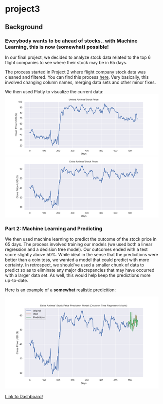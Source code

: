 # project3

## Background
<h3> Everybody wants to be ahead of stocks.. with Machine Learning, this is now (somewhat) possible! </h3>
  
  In our final project, we decided to analyze stock data related to the top 6 flight companies to see where their stock may be in 65 days. 
  
  The process started in Project 2 where flight company stock data was cleaned and filtered. You can find this process [here](https://github.com/pmhu4242/Project_2/tree/main/Stock%20Market%20vs%20Covid). Very basically, this involved changing column names, merging data sets and other minor fixes.
  
  We then used Plotly to visualize the current data:
![UAL_close _price](AirlineStockAnalysis/images/originalcloseUAL.png)
![DAL _price](AirlineStockAnalysis/images/originalcloseDAL.png)
  
  <h3> Part 2: Machine Learning and Predicting </h3>
  
  We then used machine learning to predict the outcome of the stock price in 65 days. The process involved training our models (we used both a linear regression and a decision tree model). Our outcomes ended with a test score slightly above 50%. While ideal in the sense that the predicitions were better than a coin toss, we wanted a model that could predict with more certainty. In retrospect, we should've used a smaller chunk of data to predict so as to eliminate any major discrepancies that may have occurred with a larger data set. As well, this would help keep the predictions more up-to-date.
  
  Here is an example of a **somewhat** realistic predicition:
  
  ![UAL_close _price](AirlineStockAnalysis/images/decisiontreeDAL.png)
  




[Link to Dashboard!](https://teresaflicek.github.io/project3/AirlineStockAnalysis/)
